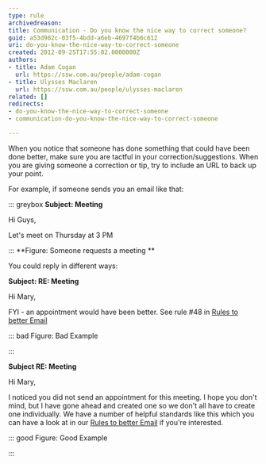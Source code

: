 ```yaml
---
type: rule
archivedreason: 
title: Communication - Do you know the nice way to correct someone?
guid: a53d982c-03f5-4bdd-a6eb-4697f4b6c612
uri: do-you-know-the-nice-way-to-correct-someone
created: 2012-09-25T17:55:02.0000000Z
authors:
- title: Adam Cogan
  url: https://ssw.com.au/people/adam-cogan
- title: Ulysses Maclaren
  url: https://ssw.com.au/people/ulysses-maclaren
related: []
redirects:
- do-you-know-the-nice-way-to-correct-someone
- communication-do-you-know-the-nice-way-to-correct-someone

---
```


When you notice that someone has done something that could have been done better, make sure you are tactful in your correction/suggestions. When you are giving someone a correction or tip, try to include an URL to back up your point.

For example, if someone sends you an email like that:

<!--endintro-->


::: greybox
 **Subject: Meeting** 

Hi Guys,
 
Let's meet on Thursday at 3 PM

:::
 **Figure: Someone requests a meeting
** 


You could reply in different ways:

**Subject: RE: Meeting** 

Hi Mary,
 
FYI - an appointment would have been better. See rule #48 in [Rules to better Email](/appointments-do-you-send-outlook-calendar-appointments-when-appropriate)


::: bad
Figure: Bad Example

:::



**Subject RE: Meeting** 

Hi Mary,

I noticed you did not send an appointment for this meeting. I hope you don't mind, but I have gone ahead and created one so we don't all have to create one individually. 
We have a number of helpful standards like this which you can have a look at in our [Rules to better Email](/appointments-do-you-send-outlook-calendar-appointments-when-appropriate) if you're interested.


::: good
Figure: Good Example 

:::
